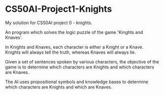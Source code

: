 # CS50AI-Project1-Knights
My solution for CS50AI project 0 - knights.

An program which solves the logic puzzle of the game 'Kinghts and Knaves'.

In Knights and Knaves, each character is either a Knight or a Knave.  
Knights will always tell the truth, whereas Knaves will always lie.

Given a set of sentences spoken by various characters, the objective of the game is to determine which characters are Knights and which characters are Knaves.

The AI uses propositional symbols and knowledge bases to determine which characters are Knights and which are Knaves.
